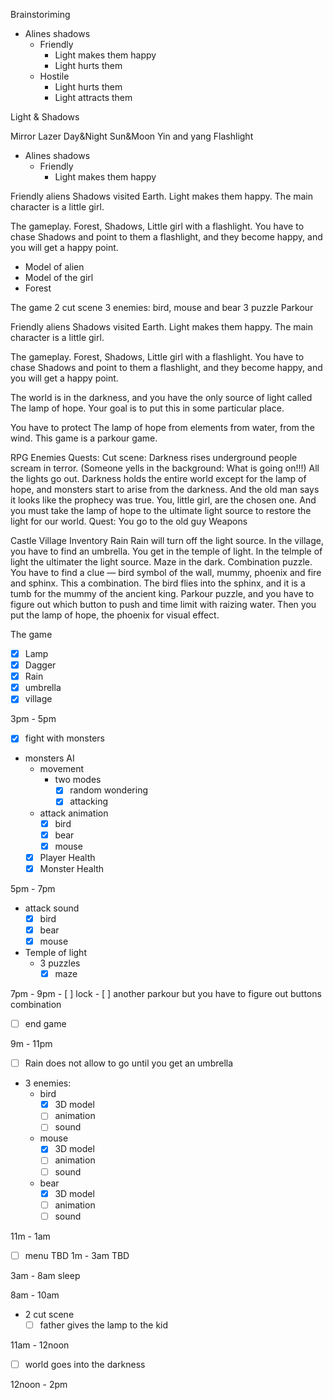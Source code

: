 Brainstoriming

- Alines shadows
  - Friendly
    - Light makes them happy
    - Light hurts them
  - Hostile
    - Light hurts them
    - Light attracts them

Light & Shadows

Mirror
Lazer
Day&Night
Sun&Moon
Yin and yang
Flashlight


- Alines shadows
  - Friendly
    - Light makes them happy

Friendly aliens Shadows visited Earth. Light makes them happy. The main character is a little girl. 

The gameplay.
Forest, Shadows, Little girl with a flashlight. You have to chase Shadows and point to them a flashlight, and they become happy, and you will get a happy point. 

- Model of alien
- Model of the girl
- Forest


The game
2 cut scene
3 enemies: bird, mouse and bear
3 puzzle
Parkour

Friendly aliens Shadows visited Earth. Light makes them happy. The main character is a little girl. 

The gameplay.
Forest, Shadows, Little girl with a flashlight. You have to chase Shadows and point to them a flashlight, and they become happy, and you will get a happy point. 

The world is in the darkness, and you have the only source of light called The lamp of hope. Your goal is to put this in some particular place.

You have to protect The lamp of hope from elements from water, from the wind. This game is a parkour game.

RPG
Enemies
Quests:
Cut scene: Darkness rises underground people scream in terror. (Someone yells in the background: What is going on!!!) All the lights go out. Darkness holds the entire world except for the lamp of hope, and monsters start to arise from the darkness. And the old man says it looks like the prophecy was true. You, little girl, are the chosen one. And you must take the lamp of hope to the ultimate light source to restore the light for our world.
Quest:
You go to the old guy
Weapons

Castle
Village
Inventory
Rain
Rain will turn off the light source.
In the village, you have to find an umbrella.
You get in the temple of light. In the telmple of light the ultimater the light source.
Maze in the dark.
Combination puzzle. You have to find a clue — bird symbol of the wall, mummy, phoenix and fire and sphinx. This a combination. 
The bird flies into the sphinx, and it is a tumb for the mummy of the ancient king.
Parkour puzzle, and you have to figure out which button to push and time limit with raizing water.
Then you put the lamp of hope, the phoenix for visual effect. 

The game
- [x] Lamp
- [x] Dagger
- [x] Rain
- [x] umbrella
- [x] village

3pm - 5pm
- [x] fight with monsters
- monsters AI
  - movement
    - two modes
      - [x] random wondering
      - [x] attacking
  - attack animation
    - [x] bird
    - [x] bear
    - [x] mouse
  - [x] Player Health
  - [x] Monster Health

5pm - 7pm
  - attack sound
    - [x] bird
    - [x] bear
    - [x] mouse
- Temple of light
   - 3 puzzles
     - [x] maze

7pm - 9pm
     - [ ] lock
     - [ ] another parkour but you have to figure out buttons combination
  - [ ] end game

9m - 11pm
- [ ] Rain does not allow to go until you get an umbrella
- 3 enemies:
  - bird
    - [x] 3D model
    - [ ] animation
    - [ ] sound
  - mouse
    - [x] 3D model
    - [ ] animation
    - [ ] sound
  - bear
    - [x] 3D model
    - [ ] animation
    - [ ] sound

11m - 1am
- [ ] menu
TBD
1m - 3am
TBD

3am - 8am sleep


8am - 10am 
- 2 cut scene
  - [ ] father gives the lamp to the kid

11am - 12noon
  - [ ] world goes into the darkness

12noon - 2pm

